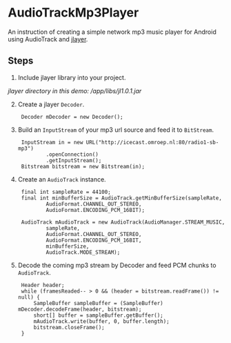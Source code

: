 # AudioTrackMp3Player
An instruction of creating a simple network mp3 music player for Android using AudioTrack and [jlayer](http://www.javazoom.net/javalayer/javalayer.html).

## Steps

1. Include jlayer library into your project.

  *jlayer directory in this demo: /app/libs/jl1.0.1.jar*

2. Create a jlayer `Decoder`.

        Decoder mDecoder = new Decoder();

3. Build an `InputStream` of your mp3 url source and feed it to `BitStream`.

        InputStream in = new URL("http://icecast.omroep.nl:80/radio1-sb-mp3")
                .openConnection()
                .getInputStream();
        Bitstream bitstream = new Bitstream(in);

4. Create an `AudioTrack` instance.

        final int sampleRate = 44100;
        final int minBufferSize = AudioTrack.getMinBufferSize(sampleRate,
                AudioFormat.CHANNEL_OUT_STEREO,
                AudioFormat.ENCODING_PCM_16BIT);

        AudioTrack mAudioTrack = new AudioTrack(AudioManager.STREAM_MUSIC,
                sampleRate,
                AudioFormat.CHANNEL_OUT_STEREO,
                AudioFormat.ENCODING_PCM_16BIT,
                minBufferSize,
                AudioTrack.MODE_STREAM);

5. Decode the coming mp3 stream by Decoder and feed PCM chunks to `AudioTrack`.

        Header header;
        while (framesReaded-- > 0 && (header = bitstream.readFrame()) != null) {
            SampleBuffer sampleBuffer = (SampleBuffer) mDecoder.decodeFrame(header, bitstream);
            short[] buffer = sampleBuffer.getBuffer();
            mAudioTrack.write(buffer, 0, buffer.length);
            bitstream.closeFrame();
        }
